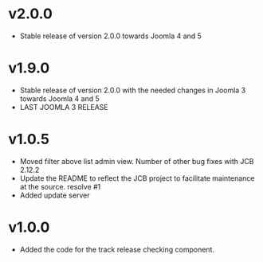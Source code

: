 # v2.0.0

- Stable release of version 2.0.0 towards Joomla 4 and 5

# v1.9.0

- Stable release of version 2.0.0 with the needed changes in Joomla 3 towards Joomla 4 and 5
- LAST JOOMLA 3 RELEASE

# v1.0.5

- Moved filter above list admin view. Number of other bug fixes with JCB 2.12.2
- Update the README to reflect the JCB project to facilitate maintenance at the source. resolve #1
- Added update server

# v1.0.0

- Added the code for the track release checking component.